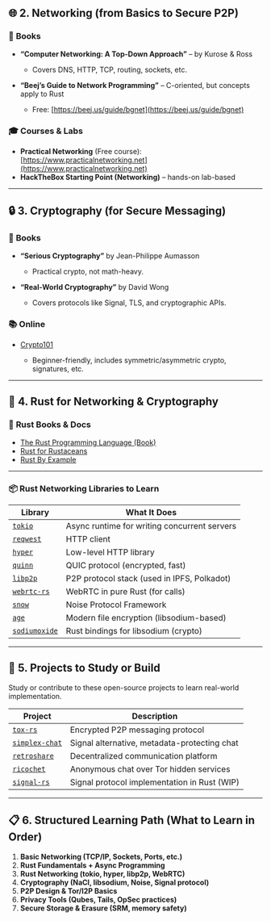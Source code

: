 ## 🌐 2. **Networking (from Basics to Secure P2P)**

### 📘 **Books**

* **“Computer Networking: A Top-Down Approach”** – by Kurose & Ross

  * Covers DNS, HTTP, TCP, routing, sockets, etc.
* **“Beej’s Guide to Network Programming”** – C-oriented, but concepts apply to Rust

  * Free: [https://beej.us/guide/bgnet](https://beej.us/guide/bgnet)

### 🎓 **Courses & Labs**

* **Practical Networking** (Free course): [https://www.practicalnetworking.net](https://www.practicalnetworking.net)
* **HackTheBox Starting Point (Networking)** – hands-on lab-based

---

## 🔒 3. **Cryptography (for Secure Messaging)**

### 📘 **Books**

* **“Serious Cryptography”** by Jean-Philippe Aumasson

  * Practical crypto, not math-heavy.
* **“Real-World Cryptography”** by David Wong

  * Covers protocols like Signal, TLS, and cryptographic APIs.

### 📚 **Online**

* [Crypto101](https://crypto101.io)

  * Beginner-friendly, includes symmetric/asymmetric crypto, signatures, etc.

---

## 🦀 4. **Rust for Networking & Cryptography**

### 📘 **Rust Books & Docs**

* [The Rust Programming Language (Book)](https://doc.rust-lang.org/book/)
* [Rust for Rustaceans](https://nostarch.com/rust-rustaceans)
* [Rust By Example](https://doc.rust-lang.org/rust-by-example/)

---

### 📦 **Rust Networking Libraries to Learn**

| Library                                                          | What It Does                                 |
| ---------------------------------------------------------------- | -------------------------------------------- |
| [`tokio`](https://tokio.rs)                                      | Async runtime for writing concurrent servers |
| [`reqwest`](https://docs.rs/reqwest)                             | HTTP client                                  |
| [`hyper`](https://hyper.rs/)                                     | Low-level HTTP library                       |
| [`quinn`](https://github.com/quinn-rs/quinn)                     | QUIC protocol (encrypted, fast)              |
| [`libp2p`](https://libp2p.io)                                    | P2P protocol stack (used in IPFS, Polkadot)  |
| [`webrtc-rs`](https://github.com/webrtc-rs/webrtc)               | WebRTC in pure Rust (for calls)              |
| [`snow`](https://crates.io/crates/snow)                          | Noise Protocol Framework                     |
| [`age`](https://github.com/str4d/rage)                           | Modern file encryption (libsodium-based)     |
| [`sodiumoxide`](https://docs.rs/sodiumoxide/latest/sodiumoxide/) | Rust bindings for libsodium (crypto)         |

---

## 🧱 5. **Projects to Study or Build**

Study or contribute to these open-source projects to learn real-world implementation.

| Project                                                        | Description                                  |
| -------------------------------------------------------------- | -------------------------------------------- |
| [`tox-rs`](https://github.com/toktok/tox)                      | Encrypted P2P messaging protocol             |
| [`simplex-chat`](https://github.com/simplex-chat/simplex-chat) | Signal alternative, metadata-protecting chat |
| [`retroshare`](https://github.com/RetroShare/RetroShare)       | Decentralized communication platform         |
| [`ricochet`](https://github.com/ricochet-im/ricochet)          | Anonymous chat over Tor hidden services      |
| [`signal-rs`](https://github.com/signalapp/libsignal)          | Signal protocol implementation in Rust (WIP) |

---

## 📋 6. **Structured Learning Path (What to Learn in Order)**

1. **Basic Networking (TCP/IP, Sockets, Ports, etc.)**
2. **Rust Fundamentals + Async Programming**
3. **Rust Networking (tokio, hyper, libp2p, WebRTC)**
4. **Cryptography (NaCl, libsodium, Noise, Signal protocol)**
5. **P2P Design & Tor/I2P Basics**
6. **Privacy Tools (Qubes, Tails, OpSec practices)**
7. **Secure Storage & Erasure (SRM, memory safety)**
